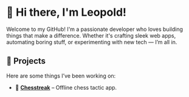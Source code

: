 # 👋 Hi there, I'm Leopold!

Welcome to my GitHub! I'm a passionate developer who loves building things that make a difference. Whether it's crafting sleek web apps, automating boring stuff, or experimenting with new tech — I’m all in.

## 🚀 Projects

Here are some things I’ve been working on:

- 🔗 [**Chesstreak**](https://github.com/LPLDWE/Chesstreak) – Offline chess tactic app.



